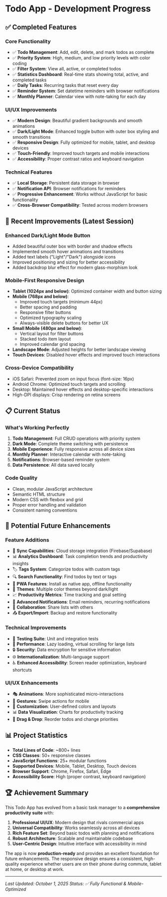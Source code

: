 # Todo App - Development Progress

## ✅ **Completed Features**

### **Core Functionality**
- ✅ **Todo Management**: Add, edit, delete, and mark todos as complete
- ✅ **Priority System**: High, medium, and low priority levels with color coding
- ✅ **Filter System**: View all, active, or completed todos
- ✅ **Statistics Dashboard**: Real-time stats showing total, active, and completed tasks
- ✅ **Daily Tasks**: Recurring tasks that reset every day
- ✅ **Reminder System**: Set datetime reminders with browser notifications
- ✅ **Monthly Planner**: Calendar view with note-taking for each day

### **UI/UX Improvements**
- ✅ **Modern Design**: Beautiful gradient backgrounds and smooth animations
- ✅ **Dark/Light Mode**: Enhanced toggle button with outer box styling and smooth transitions
- ✅ **Responsive Design**: Fully optimized for mobile, tablet, and desktop devices
- ✅ **Touch-Friendly**: Improved touch targets and mobile interactions
- ✅ **Accessibility**: Proper contrast ratios and keyboard navigation

### **Technical Features**
- ✅ **Local Storage**: Persistent data storage in browser
- ✅ **Notification API**: Browser notifications for reminders
- ✅ **Progressive Enhancement**: Works without JavaScript for basic functionality
- ✅ **Cross-Browser Compatibility**: Tested across modern browsers

## 🚀 **Recent Improvements (Latest Session)**

### **Enhanced Dark/Light Mode Button**
- Added beautiful outer box with border and shadow effects
- Implemented smooth hover animations and transitions
- Added text labels ("Light"/"Dark") alongside icons
- Improved positioning and sizing for better accessibility
- Added backdrop blur effect for modern glass-morphism look

### **Mobile-First Responsive Design**
- **Tablet (1024px and below)**: Optimized container width and button sizing
- **Mobile (768px and below)**: 
  - Improved touch targets (minimum 44px)
  - Better spacing and padding
  - Responsive filter buttons
  - Optimized typography scaling
  - Always-visible delete buttons for better UX
- **Small Mobile (480px and below)**:
  - Vertical layout for filter buttons
  - Stacked todo item layout
  - Improved calendar grid spacing
- **Landscape Mode**: Adjusted heights for better landscape viewing
- **Touch Devices**: Disabled hover effects and improved touch interactions

### **Cross-Device Compatibility**
- iOS Safari: Prevented zoom on input focus (font-size: 16px)
- Android Chrome: Optimized touch targets and scrolling
- Desktop: Maintained hover effects and desktop-specific interactions
- High-DPI displays: Crisp rendering on retina screens

## 📋 **Current Status**

### **What's Working Perfectly**
1. **Todo Management**: Full CRUD operations with priority system
2. **Dark Mode**: Complete theme switching with persistence
3. **Mobile Experience**: Fully responsive across all device sizes
4. **Monthly Planner**: Interactive calendar with note-taking
5. **Notifications**: Browser-based reminder system
6. **Data Persistence**: All data saved locally

### **Code Quality**
- Clean, modular JavaScript architecture
- Semantic HTML structure
- Modern CSS with flexbox and grid
- Proper error handling and validation
- Consistent naming conventions

## 🎯 **Potential Future Enhancements**

### **Feature Additions**
- 🔄 **Sync Capabilities**: Cloud storage integration (Firebase/Supabase)
- 📊 **Analytics Dashboard**: Task completion trends and productivity insights
- 🏷️ **Tags System**: Categorize todos with custom tags
- 🔍 **Search Functionality**: Find todos by text or tags
- 📱 **PWA Features**: Install as native app, offline functionality
- 🎨 **Themes**: Multiple color themes beyond dark/light
- 📈 **Productivity Metrics**: Time tracking and goal setting
- 🔔 **Advanced Notifications**: Email reminders, recurring notifications
- 👥 **Collaboration**: Share lists with others
- 📤 **Export/Import**: Backup and restore functionality

### **Technical Improvements**
- 🧪 **Testing Suite**: Unit and integration tests
- 🚀 **Performance**: Lazy loading, virtual scrolling for large lists
- 🔒 **Security**: Data encryption for sensitive information
- 🌐 **Internationalization**: Multi-language support
- ♿ **Enhanced Accessibility**: Screen reader optimization, keyboard shortcuts

### **UI/UX Enhancements**
- 🎭 **Animations**: More sophisticated micro-interactions
- 📱 **Gestures**: Swipe actions for mobile
- 🎨 **Customization**: User-defined colors and layouts
- 📊 **Data Visualization**: Charts for productivity tracking
- 🔄 **Drag & Drop**: Reorder todos and change priorities

## 📊 **Project Statistics**

- **Total Lines of Code**: ~800+ lines
- **CSS Classes**: 50+ responsive classes
- **JavaScript Functions**: 25+ modular functions
- **Supported Devices**: Mobile, Tablet, Desktop, Touch devices
- **Browser Support**: Chrome, Firefox, Safari, Edge
- **Accessibility Score**: High (proper contrast, keyboard navigation)

## 🏆 **Achievement Summary**

This Todo App has evolved from a basic task manager to a **comprehensive productivity suite** with:

1. **Professional UI/UX**: Modern design that rivals commercial apps
2. **Universal Compatibility**: Works seamlessly across all devices
3. **Rich Feature Set**: Beyond basic todos with planning and notifications
4. **Robust Architecture**: Scalable and maintainable codebase
5. **User-Centric Design**: Intuitive interface with accessibility in mind

The app is now **production-ready** and provides an excellent foundation for future enhancements. The responsive design ensures a consistent, high-quality experience whether users are on their phone during commute, tablet at home, or desktop at work.

---

*Last Updated: October 1, 2025*
*Status: ✅ Fully Functional & Mobile-Optimized*

